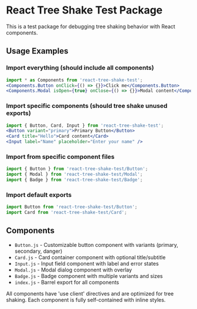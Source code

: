 # React Tree Shake Test Package

This is a test package for debugging tree shaking behavior with React components.

## Usage Examples

### Import everything (should include all components)
```jsx
import * as Components from 'react-tree-shake-test';
<Components.Button onClick={() => {}}>Click me</Components.Button>
<Components.Modal isOpen={true} onClose={() => {}}>Modal content</Components.Modal>
```

### Import specific components (should tree shake unused exports)
```jsx
import { Button, Card, Input } from 'react-tree-shake-test';
<Button variant="primary">Primary Button</Button>
<Card title="Hello">Card content</Card>
<Input label="Name" placeholder="Enter your name" />
```

### Import from specific component files
```jsx
import { Button } from 'react-tree-shake-test/Button';
import { Modal } from 'react-tree-shake-test/Modal';
import { Badge } from 'react-tree-shake-test/Badge';
```

### Import default exports
```jsx
import Button from 'react-tree-shake-test/Button';
import Card from 'react-tree-shake-test/Card';
```

## Components

- `Button.js` - Customizable button component with variants (primary, secondary, danger)
- `Card.js` - Card container component with optional title/subtitle
- `Input.js` - Input field component with label and error states
- `Modal.js` - Modal dialog component with overlay
- `Badge.js` - Badge component with multiple variants and sizes
- `index.js` - Barrel export for all components

All components have 'use client' directives and are optimized for tree shaking. Each component is fully self-contained with inline styles.
